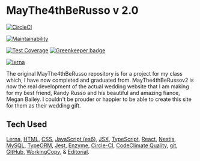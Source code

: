 # MayThe4thBeRusso v 2.0

[![CircleCI](https://circleci.com/gh/tonythetiger323/MayThe4thBeRussov2.svg?style=svg)](https://circleci.com/gh/tonythetiger323/MayThe4thBeRussov2)

[![Maintainability](https://api.codeclimate.com/v1/badges/1faab12bb5b0dce5fde1/maintainability)](https://codeclimate.com/github/tonythetiger323/MayThe4thBeRussov2/maintainability)

[![Test Coverage](https://api.codeclimate.com/v1/badges/1faab12bb5b0dce5fde1/test_coverage)](https://codeclimate.com/github/tonythetiger323/MayThe4thBeRussov2/test_coverage) [![Greenkeeper badge](https://badges.greenkeeper.io/tonythetiger323/MayThe4thBeRussov2.svg)](https://greenkeeper.io/)

[![lerna](https://img.shields.io/badge/maintained%20with-lerna-cc00ff.svg)](https://lernajs.io/)

The original MayThe4thBeRusso repository is for a project for my class which, I have now completed and graduated from. MayThe4thBeRussov2 is now the real development of the actual wedding website that I am making for my best friend, Randy Russo and his beautiful and amazing fiance, Megan Bailey. I couldn't be prouder or happier to be able to create this site for them as their wedding gift.

## Tech Used

[Lerna](https://github.com/lerna/lerna),
[HTML](https://www.w3.org/html), [CSS](https://www.w3.org/Style/CSS),
[JavaScript (es6)](https://www.ecma-international.org/ecma-262/6.0/), [JSX](https://jsx.github.io),
[TypeScript](https://www.typescriptlang.org), [React](https://reactjs.org), [Nestjs](https://nestjs.com/), [MySQL](https://www.mysql.com/),
[TypeORM](https://typeorm.io/),
[Jest](https://jestjs.io/), [Enzyme](https://airbnb.io/enzyme/),
[Circle-CI](https://circleci.com/), [CodeClimate Quality](https://codeclimate.com/),
[git](https://git-scm.com/), [GitHub](https://github.com),
[WorkingCopy](https://workingcopyapp.com/), & [Editorial](https://omz-software.com/editorial/).
